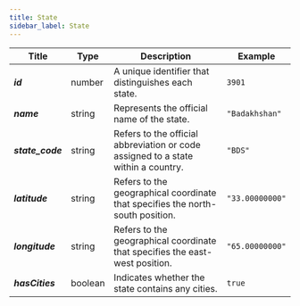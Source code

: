 ```yaml
---
title: State
sidebar_label: State
---
```


| Title   | Type    | Description                                                                                     | Example        |
|--------------|--------|-------------------------------------------------------------------------------------------------|---------------|
| **_id_**         | number | A unique identifier that distinguishes each state.                                         | `3901`        |
| **_name_**       | string | Represents the official name of the state.                                               | `"Badakhshan"` |
| **_state_code_** | string | Refers to the official abbreviation or code assigned to a state within a country.        | `"BDS"`       |
| **_latitude_**   | string | Refers to the geographical coordinate that specifies the north-south position.           | `"33.00000000"` |
| **_longitude_**  | string | Refers to the geographical coordinate that specifies the east-west position.             | `"65.00000000"` |
| **_hasCities_**  | boolean | Indicates whether the state contains any cities.                                        | `true`        |
